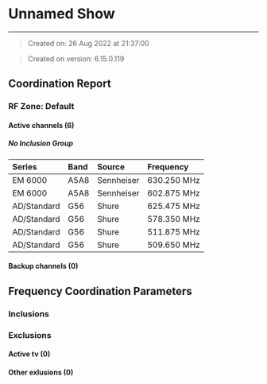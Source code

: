 # Unnamed Show
---

> Created on: 26 Aug 2022 at 21:37:00

> Created on version: 6.15.0.119
## Coordination Report
    
### RF Zone: Default

#### Active channels (6)

##### No Inclusion Group

| Series      | Band   | Source     | Frequency   |
|:------------|:-------|:-----------|:------------|
| EM 6000     | A5A8   | Sennheiser | 630.250 MHz |
| EM 6000     | A5A8   | Sennheiser | 602.875 MHz |
| AD/Standard | G56    | Shure      | 625.475 MHz |
| AD/Standard | G56    | Shure      | 578.350 MHz |
| AD/Standard | G56    | Shure      | 511.875 MHz |
| AD/Standard | G56    | Shure      | 509.650 MHz |

#### Backup channels (0)

## Frequency Coordination Parameters

### Inclusions 

### Exclusions 

#### Active tv (0)



#### Other exlusions (0)



